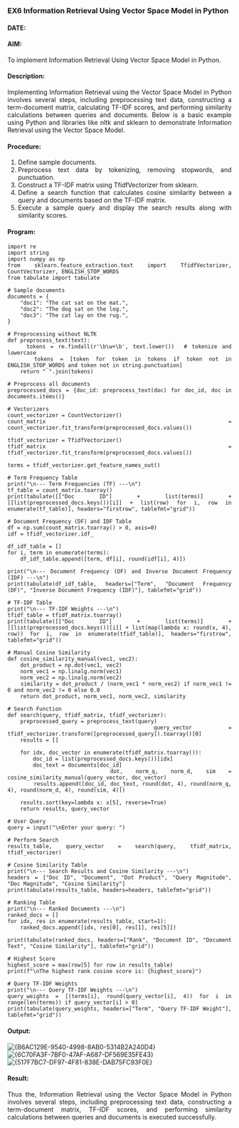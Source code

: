 ### EX6 Information Retrieval Using Vector Space Model in Python

#### DATE: 

#### AIM: 
To implement Information Retrieval Using Vector Space Model in Python.

#### Description: 
<div align = "justify">
Implementing Information Retrieval using the Vector Space Model in Python involves several steps, including preprocessing text data, constructing a term-document matrix, 
calculating TF-IDF scores, and performing similarity calculations between queries and documents. Below is a basic example using Python and libraries like nltk and 
sklearn to demonstrate Information Retrieval using the Vector Space Model.

#### Procedure:
1. Define sample documents.
2. Preprocess text data by tokenizing, removing stopwords, and punctuation.
3. Construct a TF-IDF matrix using TfidfVectorizer from sklearn.
4. Define a search function that calculates cosine similarity between a query and documents based on the TF-IDF matrix.
5. Execute a sample query and display the search results along with similarity scores.

#### Program:
```
import re
import string
import numpy as np
from sklearn.feature_extraction.text import TfidfVectorizer, CountVectorizer, ENGLISH_STOP_WORDS
from tabulate import tabulate

# Sample documents
documents = {
    "doc1": "The cat sat on the mat.",
    "doc2": "The dog sat on the log.",
    "doc3": "The cat lay on the rug.",
}

# Preprocessing without NLTK
def preprocess_text(text):
    tokens = re.findall(r'\b\w+\b', text.lower())  # tokenize and lowercase
    tokens = [token for token in tokens if token not in ENGLISH_STOP_WORDS and token not in string.punctuation]
    return " ".join(tokens)

# Preprocess all documents
preprocessed_docs = {doc_id: preprocess_text(doc) for doc_id, doc in documents.items()}

# Vectorizers
count_vectorizer = CountVectorizer()
count_matrix = count_vectorizer.fit_transform(preprocessed_docs.values())

tfidf_vectorizer = TfidfVectorizer()
tfidf_matrix = tfidf_vectorizer.fit_transform(preprocessed_docs.values())

terms = tfidf_vectorizer.get_feature_names_out()

# Term Frequency Table
print("\n--- Term Frequencies (TF) ---\n")
tf_table = count_matrix.toarray()
print(tabulate([["Doc ID"] + list(terms)] + [[list(preprocessed_docs.keys())[i]] + list(row) for i, row in enumerate(tf_table)], headers="firstrow", tablefmt="grid"))

# Document Frequency (DF) and IDF Table
df = np.sum(count_matrix.toarray() > 0, axis=0)
idf = tfidf_vectorizer.idf_

df_idf_table = []
for i, term in enumerate(terms):
    df_idf_table.append([term, df[i], round(idf[i], 4)])

print("\n--- Document Frequency (DF) and Inverse Document Frequency (IDF) ---\n")
print(tabulate(df_idf_table, headers=["Term", "Document Frequency (DF)", "Inverse Document Frequency (IDF)"], tablefmt="grid"))

# TF-IDF Table
print("\n--- TF-IDF Weights ---\n")
tfidf_table = tfidf_matrix.toarray()
print(tabulate([["Doc ID"] + list(terms)] + [[list(preprocessed_docs.keys())[i]] + list(map(lambda x: round(x, 4), row)) for i, row in enumerate(tfidf_table)], headers="firstrow", tablefmt="grid"))

# Manual Cosine Similarity
def cosine_similarity_manual(vec1, vec2):
    dot_product = np.dot(vec1, vec2)
    norm_vec1 = np.linalg.norm(vec1)
    norm_vec2 = np.linalg.norm(vec2)
    similarity = dot_product / (norm_vec1 * norm_vec2) if norm_vec1 != 0 and norm_vec2 != 0 else 0.0
    return dot_product, norm_vec1, norm_vec2, similarity

# Search Function
def search(query, tfidf_matrix, tfidf_vectorizer):
    preprocessed_query = preprocess_text(query)
    query_vector = tfidf_vectorizer.transform([preprocessed_query]).toarray()[0]
    results = []

    for idx, doc_vector in enumerate(tfidf_matrix.toarray()):
        doc_id = list(preprocessed_docs.keys())[idx]
        doc_text = documents[doc_id]
        dot, norm_q, norm_d, sim = cosine_similarity_manual(query_vector, doc_vector)
        results.append([doc_id, doc_text, round(dot, 4), round(norm_q, 4), round(norm_d, 4), round(sim, 4)])

    results.sort(key=lambda x: x[5], reverse=True)
    return results, query_vector

# User Query
query = input("\nEnter your query: ")

# Perform Search
results_table, query_vector = search(query, tfidf_matrix, tfidf_vectorizer)

# Cosine Similarity Table
print("\n--- Search Results and Cosine Similarity ---\n")
headers = ["Doc ID", "Document", "Dot Product", "Query Magnitude", "Doc Magnitude", "Cosine Similarity"]
print(tabulate(results_table, headers=headers, tablefmt="grid"))

# Ranking Table
print("\n--- Ranked Documents ---\n")
ranked_docs = []
for idx, res in enumerate(results_table, start=1):
    ranked_docs.append([idx, res[0], res[1], res[5]])

print(tabulate(ranked_docs, headers=["Rank", "Document ID", "Document Text", "Cosine Similarity"], tablefmt="grid"))

# Highest Score
highest_score = max(row[5] for row in results_table)
print(f"\nThe highest rank cosine score is: {highest_score}")

# Query TF-IDF Weights
print("\n--- Query TF-IDF Weights ---\n")
query_weights = [(terms[i], round(query_vector[i], 4)) for i in range(len(terms)) if query_vector[i] > 0]
print(tabulate(query_weights, headers=["Term", "Query TF-IDF Weight"], tablefmt="grid"))
```
#### Output:

![{B6AC129E-9540-4998-8AB0-5314B2A240D4}](https://github.com/user-attachments/assets/c6f58991-37b7-4191-bfc7-b3449034977d)
![{6C70FA3F-7BF0-47AF-A687-DF569E35FE43}](https://github.com/user-attachments/assets/78ffb33e-c42e-442d-b3b0-79435a27488c)
![{517F7BC7-DF97-4F81-838E-DAB75FC93F0E}](https://github.com/user-attachments/assets/6a4e488c-dd55-472b-adc2-a3db02a2e5a9)

#### Result:
Thus the, Information Retrieval using the Vector Space Model in Python involves several steps, including preprocessing text data, constructing a term-document matrix, TF-IDF scores, and performing similarity calculations between queries and documents is executed successfully.
